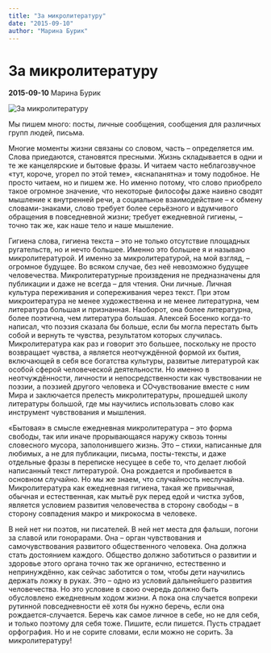 ```yaml
---
title: "За микролитературу"
date: "2015-09-10"
author: "Марина Бурик"
---
```


# За микролитературу

**2015-09-10** Марина Бурик

![За микролитературу](http://dailyxy.com/wp-content/uploads/2012/01/modern-writing-resources.jpg)

Мы пишем много: посты, личные сообщения, сообщения для различных групп людей, письма.

Многие моменты жизни связаны со словом, часть – определяется им. Слова приедаются, становятся пресными. Жизнь складывается в одни и те же канцелярские и бытовые фразы. И читаем часто неблагозвучное «тут, короче, угорел по этой теме», «яснапанятна» и тому подобное. Не просто читаем, но и пишем же. Но именно потому, что слово приобрело такое огромное значение, что некоторые философы даже наивно сводят мышление к внутренней речи, а социальное взаимодействие – к обмену словами-знаками, слово требует более серьёзного и вдумчивого обращения в повседневной жизни; требует ежедневной гигиены, – точно так же, как наше тело и наше мышление.

Гигиена слова, гигиена текста – это не только отсутствие площадных ругательств, но и нечто большее. Именно это большее я и называю микролитературой. И именно за микролитературой, на мой взгляд, – огромное будущее. Во всяком случае, без неё невозможно будущее человечества. Микролитературные произвдения не предназначены для публикации и даже не всегда – для чтения. Они личные. Личная культура переживания и сопереживания через текст. При этом микроитература не менее художественна и не менее литературна, чем литература большая и признанная. Наоборот, она более литературна, более поэтична, чем литература большая. Алексей Босенко когда-то написал, что поэзия сказала бы больше, если бы могла перестать быть собой и вернуть те чувства, результатом которых случилась. Микролитература как раз и говорит это большее, поскольку не просто возвращает чувства, а является неотчуждённой формой их бытия, включающей в себя все богатства культуры, развитые литературой как особой сферой человеческой деятельности. Но именно в неотчуждённости, личности и непосредственности как чувствовании не поэзии, а поэзией другого человека и СОчувствование вместе с ним Мира и заключается прелесть микролитературы, прошедшей школу литературы большой, где мы научились использовать слово как инструмент чувствования и мышления.

«Бытовая» в смысле ежедневная микролитература – это форма свободы, так или иначе прорывающаяся наружу сквозь тонны словесного мусора, заполонившего жизнь. Это – стихи, написанные для любимых, а не для публикации, письма, посты-тексты, и даже отдельные фразы в переписке несущее в себе то, что делает любой написанный текст литературой. Она рождается и пробивается в основном случайно. Но мы же знаем, что случайность неслучайна. Микролитература как ежедневная гигиена, такая же привычная, обычная и естественная, как мытьё рук перед едой и чистка зубов, является условием развития человечества в сторону свободы – в сторону совпадения макро и микрокосма в человеке.

В ней нет ни поэтов, ни писателей. В ней нет места для фальши, погони за славой или гонорарами. Она – орган чувствования и самочувствования развитого общественного человека. Она должна стать достоянием каждого. Общество должно заботиться о развитии и здоровье этого органа точно так же органично, естественно и непринуждённо, как сейчас заботится о том, чтобы дети научились держать ложку в руках. Это – одно из условий дальнейшего развития человечества. Но это условие в свою очередь должно быть обусловлено ежедневным ходом жизни. А пока она случается вопреки рутинной повседневности её хотя бы нужно беречь, если она рождается-случается. Беречь как самое личное в себе, но не для себя, и только поэтому для себя тоже. Пишите, если пишется. Пусть страдает орфография. Но и не сорите словами, если можно не сорить. За микролитературу!